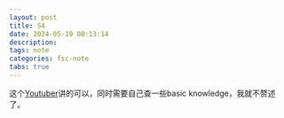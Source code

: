 ```yaml
---
layout: post
title: S4
date: 2024-05-19 00:13:14
description: 
tags: note
categories: fsc-note
tabs: true
---
```



这个[Youtuber](https://www.youtube.com/watch?v=c1uNEvU0Mbo)讲的可以，同时需要自己查一些basic knowledge，我就不赘述了。
